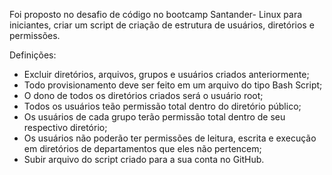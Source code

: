 Foi proposto no desafio de código no bootcamp Santander- Linux para iniciantes, criar um script de criação de estrutura de usuários, diretórios e permissões.  


Definições:

* Excluir diretórios, arquivos, grupos e usuários criados anteriormente;
* Todo provisionamento deve ser feito em um arquivo do tipo Bash Script;
* O dono de todos os diretórios criados será o usuário root;
* Todos os usuários teão permissão total dentro do diretório público;
* Os usuários de cada grupo terão permissão total dentro de seu respectivo diretório;
* Os usuários não poderão ter permissões de leitura, escrita e execução em diretórios de departamentos que eles não pertencem;
* Subir arquivo do script criado para a sua conta no GitHub.
